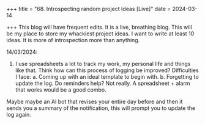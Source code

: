 +++
title = "68. Introspecting random project Ideas [Live]"
date = 2024-03-14

+++
This blog will have frequent edits. It is a live, breathing blog. This will be my place to store my whackiest project ideas. I want to write at least 10 ideas. It is more of introspection more than anything.

14/03/2024:

1. I use spreadsheets a lot to track my work, my personal life and things like that. Think how can this process of logging be improved? Difficulties I face:
a. Coming up with an ideal template to begin with.
b. Forgetting to update the log. Do reminders help? Not really. A spreadsheet + alarm that works would be a good combo.

Maybe maybe an AI bot that revises your entire day before and then it sends you a summary of the notification, this will prompt you to update the log again.
